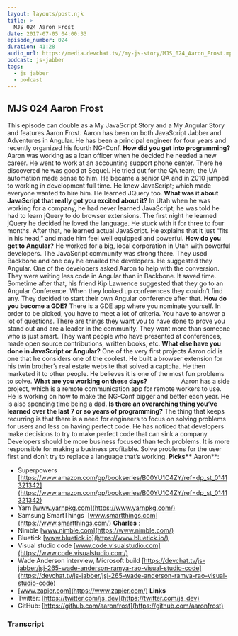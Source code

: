 ```yaml
---
layout: layouts/post.njk
title: >
  MJS 024 Aaron Frost
date: 2017-07-05 04:00:33
episode_number: 024
duration: 41:28
audio_url: https://media.devchat.tv//my-js-story/MJS_024_Aaron_Frost.mp3
podcast: js-jabber
tags:
  - js_jabber
  - podcast
---
```


## **MJS 024 Aaron Frost**

This episode can double as a My JavaScript Story and a My Angular Story and features Aaron Frost. Aaron has been on both JavaScript Jabber and Adventures in Angular. He has been a principal engineer for four years and recently organized his fourth NG-Conf. **How did you get into programming?** Aaron was working as a loan officer when he decided he needed a new career. He went to work at an accounting support phone center. There he discovered he was good at Sequel. He tried out for the QA team; the UA automation made sense to him. He became a senior QA and in 2010 jumped to working in development full time. He knew JavaScript; which made everyone wanted to hire him. He learned JQuery too. **What was it about JavaScript that really got you excited about it?** In Utah when he was working for a company, he had never learned JavaScript; he was told he had to learn jQuery to do browser extensions. The first night he learned jQuery he decided he loved the language. He stuck with it for three to four months. After that, he learned actual JavaScript. He explains that it just “fits in his head,” and made him feel well equipped and powerful. **How do you get to Angular?** He worked for a big, local corporation in Utah with powerful developers. The JavaScript community was strong there. They used Backbone and one day he emailed the developers. He suggested they Angular. One of the developers asked Aaron to help with the conversion. They were writing less code in Angular than in Backbone. It saved time. Sometime after that, his friend Kip Lawrence suggested that they go to an Angular Conference. When they looked up conferences they couldn’t find any. They decided to start their own Angular conference after that. **How do you become a GDE?** There is a GDE app where you nominate yourself. In order to be picked, you have to meet a lot of criteria. You have to answer a lot of questions. There are things they want you to have done to prove you stand out and are a leader in the community. They want more than someone who is just smart. They want people who have presented at conferences, made open source contributions, written books, etc. **What else have you done in JavaScript or Angular?** One of the very first projects Aaron did is one that he considers one of the coolest. He built a browser extension for his twin brother’s real estate website that solved a captcha. He then marketed it to other people. He believes it is one of the most fun problems to solve. **What are you working on these days?&nbsp;&nbsp;&nbsp;&nbsp;&nbsp;&nbsp;&nbsp;&nbsp;&nbsp;&nbsp;&nbsp;&nbsp;&nbsp;&nbsp;&nbsp;&nbsp;&nbsp;&nbsp;&nbsp;&nbsp;&nbsp;&nbsp;** Aaron has a side project, which is a remote communication app for remote workers to use. He is working on how to make the NG-Conf bigger and better each year. He is also spending time being a dad. **Is there an overarching thing you’ve learned over the last 7 or so years of programming?** The thing that keeps recurring is that there is a need for engineers to focus on solving problems for users and less on having perfect code. He has noticed that developers make decisions to try to make perfect code that can sink a company. Developers should be more business focused than tech problems. It is more responsible for making a business profitable. Solve problems for the user first and don’t try to replace a language that’s working. **Picks\*\*** Aaron\*\*:

- Superpowers [https://www.amazon.com/gp/bookseries/B00YU1C4ZY/ref=dp_st_0141321342](https://www.amazon.com/gp/bookseries/B00YU1C4ZY/ref=dp_st_0141321342)
- Yarn [www.yarnpkg.com](https://www.yarnpkg.com/)
- Samsung SmartThings&nbsp; [www.smartthings.com](https://www.smartthings.com/)
  **Charles** :
- Nimble [www.nimble.com](https://www.nimble.com/)
- Bluetick [www.bluetick.io](https://www.bluetick.io/)
- Visual studio code [www.code.visualstudio.com](https://www.code.visualstudio.com/)
- Wade Anderson interview, Microsoft build [https://devchat.tv/js-jabber/jsj-265-wade-anderson-ramya-rao-visual-studio-code](https://devchat.tv/js-jabber/jsj-265-wade-anderson-ramya-rao-visual-studio-code)
- [www.zapier.com](https://www.zapier.com/)
  **Links**
- Twitter: [https://twitter.com/js_dev](https://twitter.com/js_dev)
- GitHub: [https://github.com/aaronfrost](https://github.com/aaronfrost)

### Transcript
